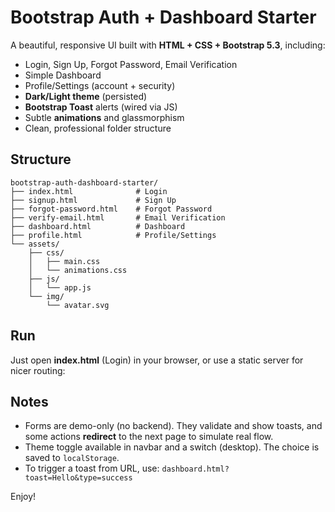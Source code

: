 # Bootstrap Auth + Dashboard Starter

A beautiful, responsive UI built with **HTML + CSS + Bootstrap 5.3**, including:

- Login, Sign Up, Forgot Password, Email Verification
- Simple Dashboard
- Profile/Settings (account + security)
- **Dark/Light theme** (persisted)
- **Bootstrap Toast** alerts (wired via JS)
- Subtle **animations** and glassmorphism
- Clean, professional folder structure

## Structure
```
bootstrap-auth-dashboard-starter/
├── index.html              # Login
├── signup.html             # Sign Up
├── forgot-password.html    # Forgot Password
├── verify-email.html       # Email Verification
├── dashboard.html          # Dashboard
├── profile.html            # Profile/Settings
└── assets/
    ├── css/
    │   ├── main.css
    │   └── animations.css
    ├── js/
    │   └── app.js
    └── img/
        └── avatar.svg
```

## Run
Just open **index.html** (Login) in your browser, or use a static server for nicer routing:

## Notes
- Forms are demo-only (no backend). They validate and show toasts, and some actions **redirect** to the next page to simulate real flow.
- Theme toggle available in navbar and a switch (desktop). The choice is saved to `localStorage`.
- To trigger a toast from URL, use: `dashboard.html?toast=Hello&type=success`

Enjoy!
